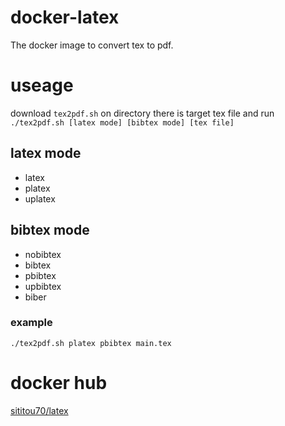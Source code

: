 # docker-latex
The docker image to convert tex to pdf.

# useage
download `tex2pdf.sh` on directory there is target tex file
and run `./tex2pdf.sh [latex mode] [bibtex mode] [tex file]`

## latex mode
* latex
* platex
* uplatex

## bibtex mode
* nobibtex
* bibtex
* pbibtex
* upbibtex
* biber

### example
`./tex2pdf.sh platex pbibtex main.tex`

# docker hub
[sititou70/latex](https://hub.docker.com/r/sititou70/latex/)

